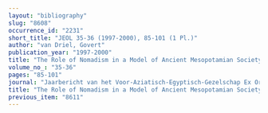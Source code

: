 ```yaml
---
layout: "bibliography"
slug: "8608"
occurrence_id: "2231"
short_title: "JEOL 35-36 (1997-2000), 85-101 (1 Pl.)"
author: "van Driel, Govert"
publication_year: "1997-2000"
title: "The Role of Nomadism in a Model of Ancient Mesopotamian Society and Economy"
volume_no_: "35-36"
pages: "85-101"
journal: "Jaarbericht van het Voor-Aziatisch-Egyptisch-Gezelschap Ex Oriente Lux"
title: "The Role of Nomadism in a Model of Ancient Mesopotamian Society and Economy"
previous_item: "8611"
---
```

